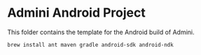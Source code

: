 # Admini Android Project

This folder contains the template for the Android build of Admini.

```shell
brew install ant maven gradle android-sdk android-ndk
```
